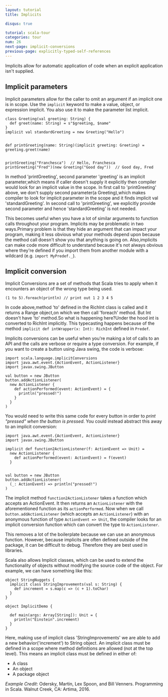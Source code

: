 ```yaml
---
layout: tutorial
title: Implicits

disqus: true

tutorial: scala-tour
categories: tour
num: 26
next-page: implicit-conversions
previous-page: explicitly-typed-self-references
---
```

Implicits allow for automatic application of code when an explicit application isn't supplied.

## Implicit parameters

Implicit parameters allow for the caller to omit an argument if an implicit one is in scope. Use the `implicit` keyword to make a value, object, or expression implicit. You also use it to make the parameter list implicit.
```tut
class Greeting(val greeting: String) {
  def greet(name: String) = s"$greeting, $name"
}
implicit val standardGreeting = new Greeting("Hello")


def printGreeting(name: String)(implicit greeting: Greeting) = greeting.greet(name)


printGreeting("Franchesca")  // Hello, Franchesca
printGreeting("Fred")(new Greeting("Good day"))  // Good day, Fred
```
In method 'printGreeting', second parameter 'greeting' is an implicit parameter,which means if caller doesn't supply it explicitly then compiler would look for an implicit value in the scope.
In first call to 'printGreeting' above, we don't supply second parameter(a Greeting),which makes compiler to look for implicit parameter in the scope and it finds implicit val 'standardGreeting'.
In second call to 'printGreeting', we explicitly provide second parameter and hence 'standardGreeting' is not needed.

This becomes useful when you have a lot of similar arguments to function calls throughout your program.
Implicits may be problematic in two ways.Primary problem is that they hide an argument that can impact your program, making it less obvious what your methods depend upon because the method call doesn't show you that anything is going on.
Also,implicits can make code more difficult to understand because it's not always obvious where they're defined if you import them from another module with a wildcard (e.g. `import MyPredef._`).




## Implicit conversion


Implicit Conversions are a set of methods that Scala tries to apply when it encounters an object of the wrong type being used.
```
(1 to 5).foreach(println) // print out 1 2 3 4 5
```
In code above,method 'to' defined in the RichInt class is called and it returns a Range object,on which we then call 'foreach' method.
But Int doesn't have 'to' method.So what is happening here?Under the hood int is converted to RichInt implicitly.
This typecasting happens because of the method `implicit def intWrapper(x: Int): RichInt` defined in `Predef`.

Implicits conversions can be useful when you're making a lot of calls to an API and the calls are verbose or require a type conversion. For example, if you want to create a button using Java swing, the code is verbose:
```tut
import scala.language.implicitConversions
import java.awt.event.{ActionEvent, ActionListener}
import javax.swing.JButton

val button = new JButton
button.addActionListener(
  new ActionListener {
    def actionPerformed(event: ActionEvent) = {
      println("pressed!")
    }
  }
)
```
You would need to write this same code for every button in order to _print "pressed" when the button is pressed_. You could instead abstract this away to an implicit conversion:
```tut
import java.awt.event.{ActionEvent, ActionListener}
import javax.swing.JButton

implicit def function2ActionListener(f: ActionEvent => Unit) =
  new ActionListener {
    def actionPerformed(event: ActionEvent) = f(event)
  }


val button = new JButton
button.addActionListener(
  (_: ActionEvent) => println("pressed!")
)
```
The implicit method `function2ActionListener` takes a function which accepts an ActionEvent. It then returns an `ActionListener` with the aforementioned function as its `actionPerformed`. Now when we call `button.addActionListener` (which accepts an `ActionListener`) with an anonymous function of type `ActionEvent => Unit`, the compiler looks for an implicit conversion function which can convert the type to `ActionListener`.

This removes a lot of the boilerplate because we can use an anonymous function. However, because implicits are often defined outside of the package, it can be difficult to debug. Therefore they are best used in libraries.

Scala also allows Implicit classes, which can be used to extend the functionality of objects without modifying the source code of the object.
For example, we can have something like this:
```tut
object StringNuggets {
  implicit class StringImprovements(val s: String) {
    def increment = s.map(c => (c + 1).toChar)
  }
}

object ImplicitDemo {

  def main(args: Array[String]): Unit = {
    println("Einstein".increment)
  }
}
```
Here, making use of implicit class 'StringImprovements' we are able to add a new behavior('increment') to String object.
An implicit class must be defined in a scope where method definitions are allowed (not at the top level).
This means an implicit class must be defined in either of:
* A class
* An object
* A package object

_Example Credit_: Odersky, Martin, Lex Spoon, and Bill Venners. Programming in Scala. Walnut Creek, CA: Artima, 2016.  